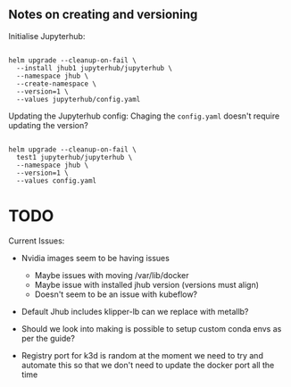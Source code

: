 ## Notes on creating and versioning 

Initialise Jupyterhub:

```{bash}

helm upgrade --cleanup-on-fail \
  --install jhub1 jupyterhub/jupyterhub \
  --namespace jhub \
  --create-namespace \
  --version=1 \
  --values jupyterhub/config.yaml

```

Updating the Jupyterhub config:
Chaging the `config.yaml` doesn't require updating the version?


```{bash}

helm upgrade --cleanup-on-fail \
  test1 jupyterhub/jupyterhub \
  --namespace jhub \
  --version=1 \
  --values config.yaml

```

# TODO

Current Issues:

- Nvidia images seem to be having issues
  - Maybe issues with moving /var/lib/docker
  - Maybe issue with installed jhub version (versions must align)
  - Doesn't seem to be an issue with kubeflow?

- Default Jhub includes klipper-lb can we replace with metallb?

- Should we look into making is possible to setup custom conda envs as per the guide?

- Registry port for k3d is random at the moment we need to try and automate this so that we don't need to update the docker port all the time